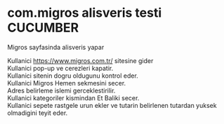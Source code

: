 # com.migros alisveris testi CUCUMBER
Migros sayfasinda alisveris yapar </br>

Kullanici https://www.migros.com.tr/ sitesine gider</br>
Kullanici pop-up ve cerezleri kapatir.</br>
Kullanici sitenin dogru oldugunu kontrol eder.</br>
Kullanici Migros Hemen sekmesini secer.</br>
Adres belirleme islemi gerceklestirilir.</br>
Kullanici kategoriler kismindan Et Baliki secer.</br>
Kullanici sepete rastgele urun ekler ve tutarin belirlenen tutardan yuksek olmadigini teyit eder.

